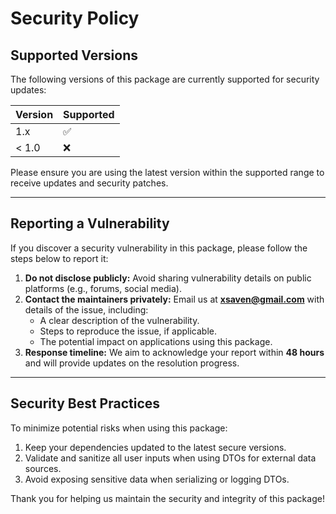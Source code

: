 # Security Policy

## Supported Versions

The following versions of this package are currently supported for security updates:

| Version | Supported          |
|---------|--------------------|
| 1.x     | :white_check_mark: |
| < 1.0   | :x:                |

Please ensure you are using the latest version within the supported range to receive updates and security patches.

---

## Reporting a Vulnerability

If you discover a security vulnerability in this package, please follow the steps below to report it:

1. **Do not disclose publicly:** Avoid sharing vulnerability details on public platforms (e.g., forums, social media).
2. **Contact the maintainers privately:** Email us at **xsaven@gmail.com** with details of the issue, including:
    - A clear description of the vulnerability.
    - Steps to reproduce the issue, if applicable.
    - The potential impact on applications using this package.
3. **Response timeline:** We aim to acknowledge your report within **48 hours** and will provide updates on the resolution progress.

---

## Security Best Practices

To minimize potential risks when using this package:
1. Keep your dependencies updated to the latest secure versions.
2. Validate and sanitize all user inputs when using DTOs for external data sources.
3. Avoid exposing sensitive data when serializing or logging DTOs.

Thank you for helping us maintain the security and integrity of this package!
